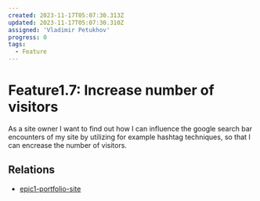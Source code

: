 ```yaml
---
created: 2023-11-17T05:07:30.313Z
updated: 2023-11-17T05:07:30.310Z
assigned: 'Vladimir Petukhov'
progress: 0
tags:
  - Feature
---
```


# Feature1.7: Increase number of visitors

As a site owner I want to find out how I can influence the google search bar encounters of my site by utilizing for example hashtag techniques, so that I can encrease the number of visitors.

## Relations

- [epic1-portfolio-site](epic1-portfolio-site.md)
